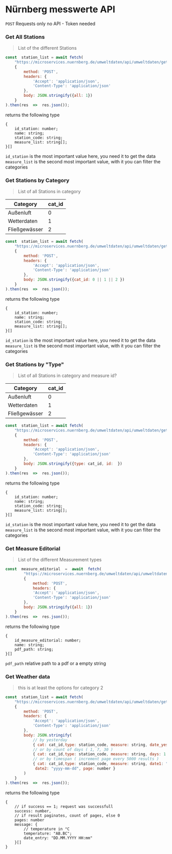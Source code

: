 # Nürnberg messwerte API

``POST`` Requests only
no API - Token needed

### Get All Stations
> List of the different Stations
``` JavaScript
const  station_list = await fetch(
	"https://microservices.nuernberg.de/umweltdaten/api/umweltdaten/get_stations/",
	{
		method: 'POST',
		headers: {
			'Accept': 'application/json',
			'Content-Type': 'application/json'
		},
		body: JSON.stringify({all: 1})
	}
).then(res  =>  res.json());
```
returns the following type
```
{
	id_station: number; 
	name: string;
	station_code: string;
	measure_list: string[];
}[]
```
`id_station` is the most important value here, you need it to get the data 
`measure_list` is the second most important value, with it you can filter the categories

### Get Stations by Category
> List of all Stations in category

|Category| cat_id |
|--|--|
|Außenluft| 0 |
|Wetterdaten| 1|
|Fließgewässer| 2|

``` JavaScript
const  station_list = await fetch(
	"https://microservices.nuernberg.de/umweltdaten/api/umweltdaten/get_stations/",
	{
		method: 'POST',
		headers: {
			'Accept': 'application/json',
			'Content-Type': 'application/json'
		},
		body: JSON.stringify({cat_id: 0 || 1 || 2 })
	}
).then(res  =>  res.json());
```
returns the following type
```
{
	id_station: number; 
	name: string;
	station_code: string;
	measure_list: string[];
}[]
```
`id_station` is the most important value here, you need it to get the data 
`measure_list` is the second most important value, with it you can filter the categories

### Get Stations by "Type"
> List of all Stations in category  and measure id?

|Category| cat_id |
|--|--|
|Außenluft| 0 |
|Wetterdaten| 1|
|Fließgewässer| 2|

``` JavaScript
const  station_list = await fetch(
	"https://microservices.nuernberg.de/umweltdaten/api/umweltdaten/get_stations/",
	{
		method: 'POST',
		headers: {
			'Accept': 'application/json',
			'Content-Type': 'application/json'
		},
		body: JSON.stringify({type: cat_id, id:  })
	}
).then(res  =>  res.json());
```
returns the following type
```
{
	id_station: number; 
	name: string;
	station_code: string;
	measure_list: string[];
}[]
```
`id_station` is the most important value here, you need it to get the data 
`measure_list` is the second most important value, with it you can filter the categories


### Get Measure Editorial
> List of the different Measurement types

``` JavaScript
const  measure_editorial  =  await  fetch(
		"https://microservices.nuernberg.de/umweltdaten/api/umweltdaten/get_measure_editorial/",
		{
			method: 'POST',
			headers: {
			'Accept': 'application/json',
			'Content-Type': 'application/json'
		},
		body: JSON.stringify({all: 1})
	}
).then(res  =>  res.json());
```
returns the following type
```
{
	id_measure_editorial: number; 
	name: string;
	pdf_path: string;
}[]
```
`pdf_path` relative path to a pdf or a empty string


### Get Weather data
> this is at least the options for category 2


``` JavaScript
const  station_list = await fetch(
	"https://microservices.nuernberg.de/umweltdaten/api/umweltdaten/get_stations/",
	{
		method: 'POST',
		headers: {
			'Accept': 'application/json',
			'Content-Type': 'application/json'
		},
		body: JSON.stringify(
			// by yesterday
			{ cat: cat_id,type: station_code, measure: string, date_yesterday: date}
			// or by count of days ( 1, 7, 30 )
			{ cat: cat_id,type: station_code, measure: string, days: 1 || 7 || 30 }
			// or by timespan ( increment page every 5000 results )
			{ cat: cat_id,type: station_code, measure: string, date1: "yyyy-mm-dd",
			 date2: "yyyy-mm-dd", page: number }
		)
	}
).then(res  =>  res.json());
```
returns the following type
```
{
	// if success == 1; request was successfull
	success: number,
	// if result paginates, count of pages, else 0
	pages: number
	message: {
		// temperature in °C
		temperature: "AB.BC"; 
		date_entry: "DD.MM.YYYY HH:mm"
	}[]
}

```

